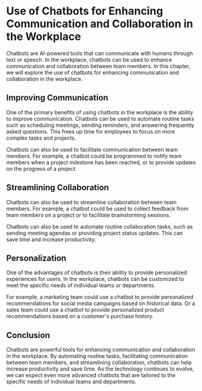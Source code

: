 Use of Chatbots for Enhancing Communication and Collaboration in the Workplace
==================================================================================================================================================

Chatbots are AI-powered tools that can communicate with humans through text or speech. In the workplace, chatbots can be used to enhance communication and collaboration between team members. In this chapter, we will explore the use of chatbots for enhancing communication and collaboration in the workplace.

Improving Communication
-----------------------

One of the primary benefits of using chatbots in the workplace is the ability to improve communication. Chatbots can be used to automate routine tasks such as scheduling meetings, sending reminders, and answering frequently asked questions. This frees up time for employees to focus on more complex tasks and projects.

Chatbots can also be used to facilitate communication between team members. For example, a chatbot could be programmed to notify team members when a project milestone has been reached, or to provide updates on the progress of a project.

Streamlining Collaboration
--------------------------

Chatbots can also be used to streamline collaboration between team members. For example, a chatbot could be used to collect feedback from team members on a project or to facilitate brainstorming sessions.

Chatbots can also be used to automate routine collaboration tasks, such as sending meeting agendas or providing project status updates. This can save time and increase productivity.

Personalization
---------------

One of the advantages of chatbots is their ability to provide personalized experiences for users. In the workplace, chatbots can be customized to meet the specific needs of individual teams or departments.

For example, a marketing team could use a chatbot to provide personalized recommendations for social media campaigns based on historical data. Or a sales team could use a chatbot to provide personalized product recommendations based on a customer's purchase history.

Conclusion
----------

Chatbots are powerful tools for enhancing communication and collaboration in the workplace. By automating routine tasks, facilitating communication between team members, and streamlining collaboration, chatbots can help increase productivity and save time. As the technology continues to evolve, we can expect even more advanced chatbots that are tailored to the specific needs of individual teams and departments.
